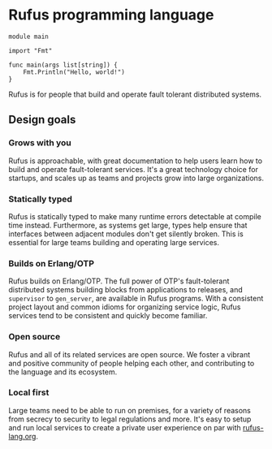 # Rufus programming language

```rufus
module main

import "Fmt"

func main(args list[string]) {
    Fmt.Println("Hello, world!")
}
```

Rufus is for people that build and operate fault tolerant distributed systems.

## Design goals

### Grows with you

Rufus is approachable, with great documentation to help users learn how to build
and operate fault-tolerant services. It's a great technology choice for
startups, and scales up as teams and projects grow into large organizations.

### Statically typed

Rufus is statically typed to make many runtime errors detectable at compile time
instead. Furthermore, as systems get large, types help ensure that interfaces
between adjacent modules don't get silently broken. This is essential for large
teams building and operating large services.

### Builds on Erlang/OTP

Rufus builds on Erlang/OTP. The full power of OTP's fault-tolerant distributed
systems building blocks from applications to releases, and `supervisor` to
`gen_server`, are available in Rufus programs. With a consistent project layout
and common idioms for organizing service logic, Rufus services tend to be
consistent and quickly become familiar.

### Open source

Rufus and all of its related services are open source. We foster a vibrant and
positive community of people helping each other, and contributing to the
language and its ecosystem.

### Local first

Large teams need to be able to run on premises, for a variety of reasons from
secrecy to security to legal regulations and more. It's easy to setup and run
local services to create a private user experience on par with [rufus-lang.org](/).
